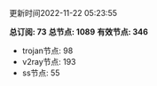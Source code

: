 更新时间2022-11-22 05:23:55

**总订阅: 73**
**总节点: 1089**
**有效节点: 346**
- trojan节点: 98
- v2ray节点: 193
- ss节点: 55
